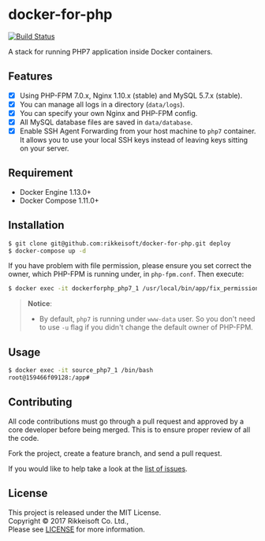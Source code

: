 # docker-for-php

[![Build Status](https://travis-ci.org/rikkeisoft/docker-for-php.svg?branch=master)](https://travis-ci.org/rikkeisoft/docker-for-php)

A stack for running PHP7 application inside Docker containers.

## Features
- [x] Using PHP-FPM 7.0.x, Nginx 1.10.x (stable) and MySQL 5.7.x (stable).
- [x] You can manage all logs in a directory (`data/logs`).
- [x] You can specify your own Nginx and PHP-FPM config.
- [x] All MySQL database files are saved in `data/database`.
- [x] Enable SSH Agent Forwarding from your host machine to `php7` container. It allows you to use your local SSH keys instead of leaving keys sitting on your server.

## Requirement
- Docker Engine 1.13.0+
- Docker Compose 1.11.0+

## Installation

```bash
$ git clone git@github.com:rikkeisoft/docker-for-php.git deploy
$ docker-compose up -d
```

If you have problem with file permission, please ensure you set correct the owner, which PHP-FPM is running under, in `php-fpm.conf`. Then execute:

```bash
$ docker exec -it dockerforphp_php7_1 /usr/local/bin/app/fix_permission.sh -u <your_php_fpm_user> <your_path>
```

> **Notice**:
> - By default, `php7` is running under `www-data` user. So you don't need to use `-u` flag if you didn't change the default owner of PHP-FPM.

## Usage

```bash
$ docker exec -it source_php7_1 /bin/bash
root@159466f09128:/app#
```

## Contributing
All code contributions must go through a pull request and approved by
a core developer before being merged. This is to ensure proper review of all the code.

Fork the project, create a feature branch, and send a pull request.

If you would like to help take a look at the [list of issues](issues).

## License
This project is released under the MIT License.   
Copyright © 2017 Rikkeisoft Co. Ltd.,   
Please see [LICENSE](LICENSE.md) for more information.
